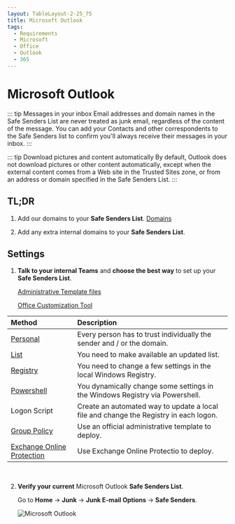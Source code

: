 ```yaml
---
layout: TableLayout-2-25_75
title: Microsoft Outlook
tags:
  - Requirements
  - Microsoft
  - Office
  - Outlook
  - 365
---
```


# Microsoft Outlook

::: tip Messages in your inbox
Email addresses and domain names in the Safe Senders List are never treated as junk email, regardless of the content of the message. You can add your Contacts and other correspondents to the Safe Senders list to confirm you'll always receive their messages in your inbox.
:::

::: tip Download pictures and content automatically
By default, Outlook does not download pictures or other content automatically, except when the external content comes from a Web site in the Trusted Sites zone, or from an address or domain specified in the Safe Senders List.
:::

## TL;DR

1. Add our domains to your **Safe Senders List**. [Domains](../domains.html#separated-by-semi-colons)

2. Add any extra internal domains to your **Safe Senders List**.

## Settings

1. **Talk to your internal Teams** and **choose the best way** to set up your **Safe Senders List**.

   [Administrative Template files](https://www.microsoft.com/en-us/download/details.aspx?id=49030)

   [Office Customization Tool](https://docs.microsoft.com/en-us/deployoffice/oct/oct-2016-help-overview)

| Method                             | Description                                                                           |
| :--------------------------------- | :------------------------------------------------------------------------------------ |
| [Personal](personal/)              | Every person has to trust individually the sender and / or the domain.                |
| [List](list/)                      | You need to make available an updated list.                                           |
| [Registry](registry/)              | You need to change a few settings in the local Windows Registry.                      |
| [Powershell](powershell/)          | You dynamically change some settings in the Windows Registry via Powershell.          |
| Logon Script                       | Create an automated way to update a local file and change the Registry in each logon. |
| [Group Policy](gpo/)               | Use an official administrative template to deploy.                                    |
| [Exchange Online Protection](eop/) | Use Exchange Online Protectio to deploy.                                              |

<br>

2. **Verify your current** Microsoft Outlook **Safe Senders List**.

   Go to **Home** -> **Junk** -> **Junk E-mail Options** -> **Safe Senders**.

   ![Microsoft Outlook](https://cdn.phishx.io/phishx-docs/images/phishx_settings_docs_safe_senders_list_03.jpg)
